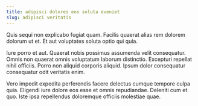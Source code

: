 ```yaml
---
title: adipisci dolores eos soluta eveniet
slug: adipisci veritatis
---
```


Quis sequi non explicabo fugiat quam. Facilis quaerat alias rem dolorem dolorum ut et. Et aut voluptates soluta optio qui quia.

Iure porro et aut. Quaerat nobis possimus assumenda velit consequatur. Omnis non quaerat omnis voluptatum laborum distinctio. Excepturi repellat nihil officiis. Porro non aliquid corporis aliquid. Ipsum dolor consequatur consequatur odit veritatis enim.

Vero impedit expedita perferendis facere delectus cumque tempore culpa quia. Eligendi iure dolore eos esse et omnis repudiandae. Deleniti cum et quo. Iste ipsa repellendus doloremque officiis molestiae quae.
